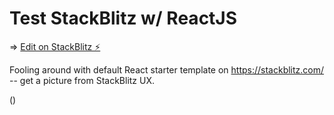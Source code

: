 # Test StackBlitz w/ ReactJS

=> [Edit on StackBlitz ⚡️](https://stackblitz.com/edit/21apr24-1856/)

Fooling around with default React starter template on https://stackblitz.com/ -- get a picture from StackBlitz UX.

()
